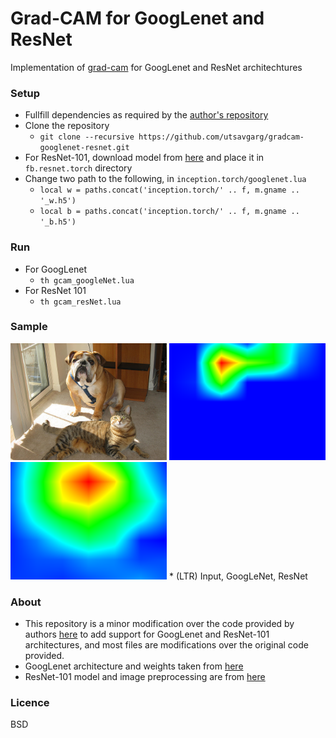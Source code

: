 # Grad-CAM for GoogLenet and ResNet
Implementation of [grad-cam](https://arxiv.org/abs/1610.02391) for GoogLenet and ResNet architechtures

### Setup
* Fullfill dependencies as required by the [author's repository](https://github.com/ramprs/grad-cam)
* Clone the repository
  * ```git clone --recursive https://github.com/utsavgarg/gradcam-googlenet-resnet.git```
* For ResNet-101, download model from [here](https://d2j0dndfm35trm.cloudfront.net/resnet-101.t7) and place it in ```fb.resnet.torch``` directory
* Change two path to the following, in ```inception.torch/googlenet.lua```
  * ```local w = paths.concat('inception.torch/' .. f, m.gname .. '_w.h5')```
  * ```local b = paths.concat('inception.torch/' .. f, m.gname .. '_b.h5')```

### Run
* For GoogLenet
  * ```th gcam_googleNet.lua```
* For ResNet 101
  * ```th gcam_resNet.lua```
  
### Sample

<img src="./cat_dog.jpg" width="250" alt="Input Image">
<img src="./output/143_googleNet.png" width="250" alt="GoogLenet Grad-CAM">
<img src="./output/244_resNet.png" width="250" alt="Resnet 101 Grad-CAM">
* (LTR) Input, GoogLeNet, ResNet


### About
* This repository is a minor modification over the code provided by authors [here](https://github.com/ramprs/grad-cam) to add support for GoogLenet and ResNet-101 architectures, and most files are modifications over the original code provided.
* GoogLenet architecture and weights taken from [here](https://github.com/soumith/inception.torch.git)
* ResNet-101 model and image preprocessing are from [here](https://github.com/facebook/fb.resnet.torch)

### Licence
BSD




